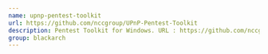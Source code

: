 ```yaml
---
name: upnp-pentest-toolkit
url: https://github.com/nccgroup/UPnP-Pentest-Toolkit
description: Pentest Toolkit for Windows. URL : https://github.com/nccgroup/UPnP-Pentest-Toolkit Groups : blackarch blackarch-windows blackarch-scanner blackarch-recon blackarch-fuzzer
group: blackarch
---
```

